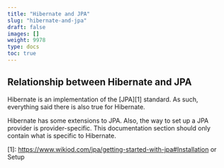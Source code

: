 ```yaml
---
title: "Hibernate and JPA"
slug: "hibernate-and-jpa"
draft: false
images: []
weight: 9978
type: docs
toc: true
---
```


## Relationship between Hibernate and JPA
Hibernate is an implementation of the [JPA][1] standard. As such, everything said there is also true for Hibernate.

Hibernate has some extensions to JPA. Also, the way to set up a JPA provider is provider-specific. This documentation section should only contain what is specific to Hibernate.


  [1]: https://www.wikiod.com/jpa/getting-started-with-jpa#Installation or Setup

